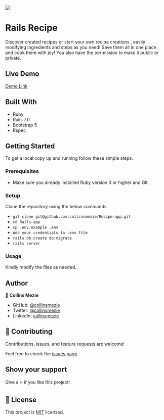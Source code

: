 ![](https://img.shields.io/badge/Microverse-blueviolet)

# Rails Recipe

Discover created recipes or start your own recipe creations , easily modifying ingredients and steps as you need! Save
them all in one place and cook them with joy! You also have the permission to make it public or private.

## Live Demo
[Demo Link]()

## Built With

- Ruby
- Rails 7.0
- Bootstrap 5
- Rspec

## Getting Started

To get a local copy up and running follow these simple steps.

### Prerequisites

- Make sure you already installed Ruby version 3 or higher and Git.

### Setup

Clone the repository using the below commands.

- `git clone git@github.com:collinsmezie/Recipe-app.git `
- `cd Rails-app`
- `cp .env.example .env`
- `Add your credentials to .env file`
- `rails db:create db:migrate`
- `rails server`

### Usage

Kindly modify the files as needed.

## Author

👤 **Collins Mezie**

- GitHub: [@collinsmezie](https://github.com/collinsmezie)
- Twitter: [@collinsmezie](https://twitter.com/collinsmezie1)
- LinkedIn: [collinsmezie](https://linkedin.com/in/collinsmezie)



## 🤝 Contributing

Contributions, issues, and feature requests are welcome!

Feel free to check the [issues page](https://github.com/collinsmezie/Recipe-app/issues).

## Show your support

Give a ⭐️ if you like this project!

## 📝 License

This project is [MIT](./MIT.md) licensed.
